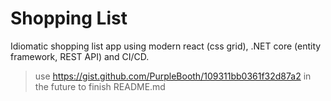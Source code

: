 # Shopping List
Idiomatic shopping list app using modern react (css grid), .NET core (entity framework, REST API) and CI/CD.

> use https://gist.github.com/PurpleBooth/109311bb0361f32d87a2 in the future to finish README.md